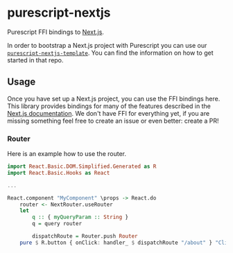 # purescript-nextjs

Purescript FFI bindings to [Next.js](https://nextjs.org).

In order to bootstrap a Next.js project with Purescript you can use our [`purescript-nextjs-template`](https://github.com/rowtype-yoga/purescript-nextjs-template). You can find the information on how to get started in that repo.

## Usage

Once you have set up a Next.js project, you can use the FFI bindings here. This library provides bindings for many of the features described in the [Next.js documentation](https://nextjs.org/docs). We don't have FFI for everything yet, if you are missing something feel free to create an issue or even better: create a PR! 


### Router
Here is an example how to use the router.

```purescript
import React.Basic.DOM.Simplified.Generated as R
import React.Basic.Hooks as React

...

React.component "MyComponent" \props -> React.do
    router <- NextRouter.useRouter
    let
        q :: { myQueryParam :: String }
        q = query router

        dispatchRoute = Router.push Router
    pure $ R.button { onClick: handler_ $ dispatchRoute "/about" } "Click me"
```
